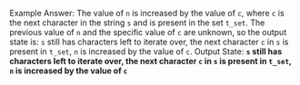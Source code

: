 Example Answer:
The value of `n` is increased by the value of `c`, where `c` is the next character in the string `s` and is present in the set `t_set`. The previous value of `n` and the specific value of `c` are unknown, so the output state is: `s` still has characters left to iterate over, the next character `c` in `s` is present in `t_set`, `n` is increased by the value of `c`.
Output State: **`s` still has characters left to iterate over, the next character `c` in `s` is present in `t_set`, `n` is increased by the value of `c`**